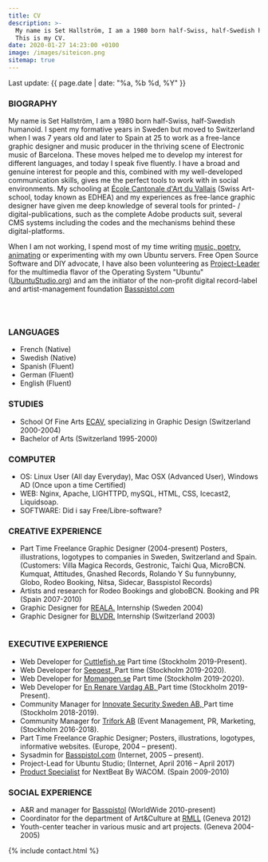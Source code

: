 ```yaml
---
title: CV
description: >-
  My name is Set Hallström, I am a 1980 born half-Swiss, half-Swedish humanoïd.
  This is my CV.
date: 2020-01-27 14:23:00 +0100
image: /images/siteicon.png
sitemap: true
---
```


<!--- begin content -->
<div class="date">Last update: {{ page.date | date: "%a, %b %d, %Y" }}
 <!-- <h2><a target="_blank" href="/set_hallstrom20180313.pdf">Download PDF</a></h2> -->
</div> 
<div class="column editable">
  <h3>BIOGRAPHY</h3>
  <p>My name is Set Hallstr&ouml;m, I am a 1980 born half-Swiss, half-Swedish humanoid. I spent my formative years in Sweden but moved to Switzerland when I was 7 years old and later to Spain at 25 to work as a free-lance graphic designer and music producer in the thriving scene of Electronic music of Barcelona. These moves helped me to develop my interest for different languages, and today I speak five fluently. I have a broad and genuine interest for people and this, combined with my well-developed communication skills, gives me the perfect tools to work with in social environments. My schooling at <a target="_blank" href="https://edhea.ch/">&Eacute;cole Cantonale d'Art du Vallais</a> (Swiss Art-school, today known as EDHEA) and my experiences as free-lance graphic designer have given me deep knowledge of several tools for printed- / digital-publications, such as the complete Adobe products suit, several CMS systems including the codes and the mechanisms behind these digital-platforms.</p>
  <p>When I am not working, I spend most of my time writing <a target="_blank" href="https://sakrecoer.com/">music, poetry,</a> <a target="_blank" href="https://vimeo.com/83261266">animating</a> or experimenting with my own Ubuntu servers. Free Open Source Software and DIY advocate, I have also been volunteering as <a target="_blank" href="https://ubuntustudio.org/2016/04/new-ubuntu-studio-release-and-new-project-lead/">Project-Leader</a> for the multimedia flavor of the Operating System "Ubuntu" (<a target="_blank" href="https://ubuntustudio.org/">UbuntuStudio.org</a>) and am the initiator of the non-profit digital record-label and artist-management foundation <a target="_blank" href="https://basspistol.com/">Basspistol.com</a></p>
  <p>&nbsp;</p>
</div>

<div class="editable column">
  <h3><strong>LANGUAGES</strong></h3>
  <ul>
    <li>French (Native)</li>
    <li>Swedish (Native)</li>
    <li>Spanish (Fluent)</li>
    <li>German (Fluent)</li>
    <li>English (Fluent)</li>
  </ul>
  <h3><strong>STUDIES</strong></h3>
  <ul>
    <li>School Of Fine Arts <a target="_blank" href="https://edhea.ch/">ECAV,</a> specializing in Graphic Design (Switzerland 2000-2004)</li>
    <li>Bachelor of Arts (Switzerland 1995-2000)</li>
  </ul>
  <h3><strong>COMPUTER</strong></h3>
  <ul>
    <li>OS: Linux User (All day Everyday), Mac OSX (Advanced User), Windows AD (Once upon a time Certified)</li>
    <li>WEB: Nginx, Apache, LIGHTTPD, mySQL, HTML, CSS, Icecast2, Liquidsoap.</li>
    <li>SOFTWARE: Did i say Free/Libre-software?</li>
  </ul>
  <h3><strong>CREATIVE EXPERIENCE</strong></h3>
  <ul>
    <li>Part Time Freelance Graphic Designer (2004-present) Posters, illustrations, logotypes to companies in Sweden, Switzerland and Spain. (Customers: Villa Magica Records, Gestronic, Taichi Qua, MicroBCN. Kumquat, Attitudes, Gnashed Records, Rolando Y Su funnybunny, Globo, Rodeo Booking, Nitsa, Sidecar, Basspistol Records)</li>
    <li>Artists and research for Rodeo Bookings and globoBCN. Booking and PR (Spain 2007-2010)</li>
    <li>Graphic Designer for <a href="https://reala.se/">REALA.</a> Internship (Sweden 2004)</li>
    <li>Graphic Designer for <a href="https://blvdr.ch/">BLVDR.</a> Internship (Switzerland 2003)</li>
  </ul>
</div>
<div class="editable column">
  <h3><strong>EXECUTIVE EXPERIENCE</strong></h3>
  <ul>
    <li>Web Developer for <a target="_blank" href="https://www.cuttlefish.se/">Cuttlefish.se</a> Part time (Stockholm 2019-Present).</li>
    <li>Web Developer for <a target="_blank" href="https://www.seeqest.com/">Seeqest, </a>Part time (Stockholm 2019-2020).</li>
    <li>Web Developer for <a href="https://www.momangen.se/">Momangen.se</a> Part time (Stockholm 2019-2020).</li>
    <li>Web Developer for <a href="https://enrenarevardag.se/">En Renare Vardag AB, </a>Part time (Stockholm 2019-Present).</li>
    <li>Community Manager for <a href="https://www.innovatesecurity.se/">Innovate Security Sweden AB, </a>Part time (Stockholm 2018-2019).</li>
    <li>Community Manager for <a href="https://trifork.com/">Trifork AB</a> (Event Management, PR, Marketing, (Stockholm 2016-2018).</li>
    <li>Part Time Freelance Graphic Designer; Posters, illustrations, logotypes, informative websites. (Europe, 2004 &ndash; present).</li>
    <li>Sysadmin for <a target="_blank" href="https://basspistol.com/">Basspistol.com</a> (Internet, 2005 &ndash; present).</li>
    <li>Project-Lead for Ubuntu Studio; (Internet, April 2016 &ndash; April 2017)</li>
    <li><a target="_blank" href="https://www.youtube.com/watch?v=mPQscw5UlXs">Product Specialist</a> for NextBeat By WACOM. (Spain 2009-2010)</li>
  </ul>
  <h3><strong>SOCIAL EXPERIENCE</strong></h3>
  <ul>
    <li>A&amp;R and manager for <a target="_blank" href="https://basspistol.com/">Basspistol</a> (WorldWide 2010-present)</li>
    <li>Coordinator for the department of Art&amp;Culture at <a target="_blank" href="https://rmll.info/">RMLL</a> (Geneva 2012)</li>
    <li>Youth-center teacher in various music and art projects. (Geneva 2004-2005)</li>
  </ul>
</div>
<div class="column">{% include contact.html %}</div>
<!-- end content -->